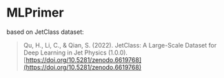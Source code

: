 # MLPrimer

based on JetClass dataset:
> Qu, H., Li, C., & Qian, S. (2022). 
> JetClass: A Large-Scale Dataset for Deep Learning in Jet Physics (1.0.0).
> [https://doi.org/10.5281/zenodo.6619768](https://doi.org/10.5281/zenodo.6619768)



